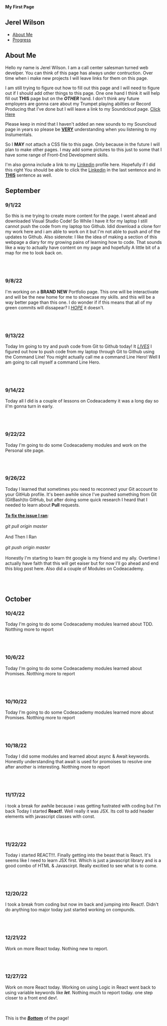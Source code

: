 <!DOCTYPE>
<htmL> 
    <head>
    <b>My First Page</b>
    </head>
    <body>
        <nav>
        <h2 id="logo">Jerel Wilson</h2>
        <ul class="navigation-items">
            <li class="navigation-item"><a href="#about-me">About Me</a></li>
            <li class="navigation-item"><a href="#progress">Progress</a></li>
        </ul>
        </nav>
    </body>
    <main>
      <section id="about-me">
        <div class="about-me-container">
          <div class="about-me-text-container">
            <h2>About Me</h2>
            <p>
            Hello ny name is Jerel Wilson. I am a call center salesman turned web develper.
            You can think of this page has always under contruction. Over time when i make new projects I will leave links for them on this page.
            </p>
            <p>
            I am still trying to figure out how to fill out this page and I will need to figure out if I should add other things to this page. One one hand I think it             will help fill out <b>THIS</b> page but on the <b><em>OTHER</b></em> hand. I don't think any future employers are gonna care about my Trumpet                           playing abilties or Record Producing that I've done but I will leave a link to my Soundcloud page. <a href="https://soundcloud.com/dj-no-face-1">Click Here</a>
            </p>
            <p>
              Please keep in mind that I haven't added an new sounds to my Souncloud page in years so please be <ins><b>VERY</b></ins> understanding when you listening to my Instumentals.
            </p>             
            <p>
                So I <b>MAY</b> not attach a CSS file to this page. Only because in the future I will plan to make other pages. I may add some pictures to this just to some that             I have some range of Front-End Development skills. 
            </p>
              <p>
              I'm also gonna include a link to my <a href="https://www.linkedin.com/in/jerel-wilson-82b79b176">Linkedin</a> profile here. Hopefully if I did this right You should be able to click the <a href="https://www.linkedin.com/in/jerel-wilson-82b79b176">Linkedin</a> in the last sentence and in <b><ins>THIS</ins></b> sentence as well. </p>
            <h2>September</h2>
              <h3>9/1/22</h3>
            <p>
            So this is me trying to create more content for the page. I went ahead and downloaded Visual Studio Code! So While I have it for my laptop I still cannot push the code from my laptop too Github. Idid download a clone forr my work here and i am able to work on it but I'm not able to push and of the updates to Github. Also sidenote: I like the idea of making a section of this webpage a diary for my growing pains of learning how to code. That sounds like a way to actually have content on my page and hopefully A little bit of a map for me to look back on.
            </p>
              <br></br>
                <h3>9/8/22</h3>
            <p>
            I'm working on a <b>BRAND NEW</b> Portfolio page. This one will be interactivate and will be the new home for me to showcase my skills. and this will be a way better page than this one. I do wonder if if this means that all of my green commits will dissapear? I <i><ins>HOPE</i></ins> it doesn't.
            </p>
              <br></br>
                <h3>9/13/22</h3>
            <p>
            Today Im going to try and push code from Git to Github today! It <i><ins>LIVES</i></ins> I figured out how to push code from my laptop through Git to Github using the Command Line! You might actually call me a command Line Hero! Well <b>I</b> am going to call myself a command Line Hero.
            </p>
            <br></br>
                <h3>9/14/22</h3>
            <p>
            Today all I did is a couple of lessons on Codeacademy it was a long day so iI'm gonna turn in early.
            </p>
            <br></br>
                <h3>9/22/22</h3>
            <p>
            Today I'm going to do some Codeacademy modules and work on the Personal site page.
            </p>
            <br></br>
                <h3>9/26/22</h3>
            <p>
            Today I learned that sometimes you need to reconnect your Git account to your GitHub profile. It's been awhile since I've pushed something from Git (GitBash)to GitHub, but after doing some quick research I heard that I needed to learn about <B>Pull</b> requests.
            <br></br>
            <ins><b><u>To fix the issue I ran</ins></b></u>:
            <br></br>
            <i>git pull origin master</i>
            <br></br>And Then I Ran<br></br>
           <i>git push origin master</i>
            <br></br>
            Honestly I'm starting to learn tht google is my friend and my ally. Overtime I actually have faith that this will get eaiser but for now I'll go ahead and end this blog post here. Also did a couple of Modules on Codeacademy.
            </p>
            <br></br>
            <h2>October</h2>
             <h3>10/4/22</h3>
            <p>
            Today I'm going to do some Codeacademy modules learned about TDD. Notthing more to report
            </p>
            <br></br>
            <h3>10/6/22</h3>
            <p>
            Today I'm going to do some Codeacademy modules learned about Promises. Notthing more to report
            </p>
            <br></br>
            <h3>10/10/22</h3>
            <p>
            Today I'm going to do some Codeacademy modules learned more about Promises. Notthing more to report
            </p>
            <br></br>
            <h3>10/18/22</h3>
            <p>
            Today I did some modules and learned about async & Await keywords. Honestly understanding that await is used for promoises to resolve one after another is interesting. Notthing more to report
            </p>
            <br></br>
            <h3>11/17/22</h3>
            <p>
            i took a break for awhile because i was getting fustrated with coding but I'm back Today I started <b>React!</b>. Well really it was JSX. Its coll to add header elements with javascript classes with const.
            </p>
            <br></br>
             <h3>11/22/22</h3>
            <p>
            Today i started REACT!!!. Finally getting into the beast that is React. It's seems like I need to learn JSX first. Which is just a javascript library and is a good combo of HTML & Javascirpt. Really excitied to see what is to come.
            </p>
            <br></br>
            <h3>12/20/22</h3>
            <p>
            I took a break from coding but now im back and jumping into React!. Didn't do anything too major today just started working on compunds.
            </p>
            <br></br>
            <h3>12/21/22</h3>
            <p>
            Work on more React today. Nothing new to report.
            </p>
            <br></br>
             <h3>12/27/22</h3>
            <p>
            Work on more React today. Working on using Logic in React went back to using variable keywords like <b><i>let</b></i>. Nothing much to report today. one step closer to a front end dev!.
            </p>
            <br></br>
   </main>
       <footer>This is the <b><i><ins>Bottom</ins></i></b> of the page!</footer>

</html>


